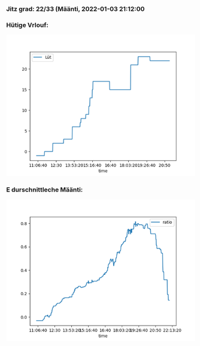 ### Jitz grad: 22/33 (Määnti, 2022-01-03 21:12:00

### Hütige Vrlouf:
![Graph](Today.png)

### E durschnittleche Määnti:
![Graph](Määnti.png)